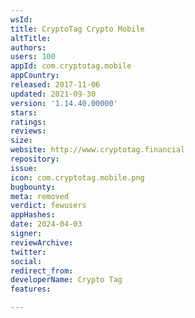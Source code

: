 ```yaml
---
wsId: 
title: CryptoTag Crypto Mobile
altTitle: 
authors: 
users: 100
appId: com.cryptotag.mobile
appCountry: 
released: 2017-11-06
updated: 2021-09-30
version: '1.14.40.00000'
stars: 
ratings: 
reviews: 
size: 
website: http://www.cryptotag.financial
repository: 
issue: 
icon: com.cryptotag.mobile.png
bugbounty: 
meta: removed
verdict: fewusers
appHashes: 
date: 2024-04-03
signer: 
reviewArchive: 
twitter: 
social: 
redirect_from: 
developerName: Crypto Tag
features: 

---
```


